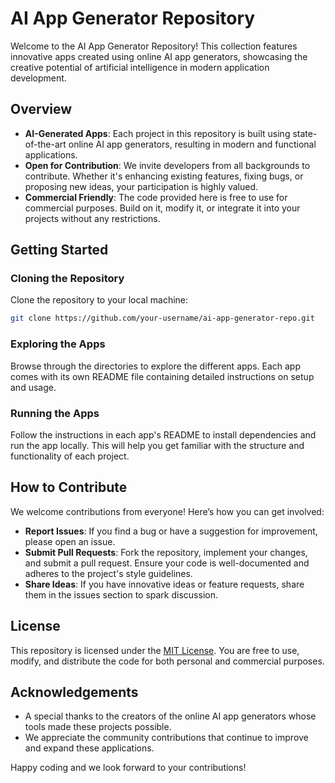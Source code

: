 # AI App Generator Repository

Welcome to the AI App Generator Repository! This collection features innovative apps created using online AI app generators, showcasing the creative potential of artificial intelligence in modern application development.

## Overview

- **AI-Generated Apps**: Each project in this repository is built using state-of-the-art online AI app generators, resulting in modern and functional applications.
- **Open for Contribution**: We invite developers from all backgrounds to contribute. Whether it's enhancing existing features, fixing bugs, or proposing new ideas, your participation is highly valued.
- **Commercial Friendly**: The code provided here is free to use for commercial purposes. Build on it, modify it, or integrate it into your projects without any restrictions.

## Getting Started

### Cloning the Repository

Clone the repository to your local machine:
```bash
git clone https://github.com/your-username/ai-app-generator-repo.git
```

### Exploring the Apps

Browse through the directories to explore the different apps. Each app comes with its own README file containing detailed instructions on setup and usage.

### Running the Apps

Follow the instructions in each app's README to install dependencies and run the app locally. This will help you get familiar with the structure and functionality of each project.

## How to Contribute

We welcome contributions from everyone! Here’s how you can get involved:

- **Report Issues**: If you find a bug or have a suggestion for improvement, please open an issue.
- **Submit Pull Requests**: Fork the repository, implement your changes, and submit a pull request. Ensure your code is well-documented and adheres to the project's style guidelines.
- **Share Ideas**: If you have innovative ideas or feature requests, share them in the issues section to spark discussion.

## License

This repository is licensed under the [MIT License](LICENSE). You are free to use, modify, and distribute the code for both personal and commercial purposes.

## Acknowledgements

- A special thanks to the creators of the online AI app generators whose tools made these projects possible.
- We appreciate the community contributions that continue to improve and expand these applications.

Happy coding and we look forward to your contributions!
